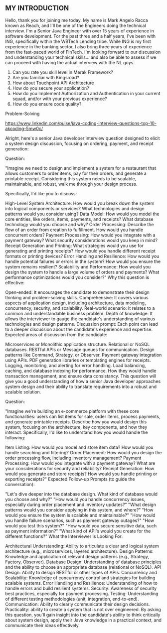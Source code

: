 ## MY INTRODUCTION

Hello, thank you for joining me today. My name is Mark Angelo Racca known as Reach, and I'll be one of the Engineers doing the technical interview. I'm a Senior Java Engineer with over 15 years of experience in software development. For the past three and a half years, I've been with ING, specifically within the WBTech Lending tribe. While ING is my first experience in the banking sector, I also bring three years of experience from the fast-paced world of FinTech. I'm looking forward to our discussion and understanding your technical skills... and also be able to assess if we can proceed with having the actual interview with the NL guys.

1. Can you rate you skill level in Merak Framework?
2. Are you familiar with Kingsroad?
3. How about Touchpoint API Architecture
4. How do you secure your application?
5. How do you Implement Authorization and Authentication in your current squad, and/or with your previous experience?
6. How do you ensure code quality?

Problem-Solving

https://www.linkedin.com/pulse/java-coding-interview-questions-top-10-akcoding-5mw0c/



Alright, here's a senior Java developer interview question designed to elicit a system design discussion, focusing on ordering, payment, and receipt generation:

Question:

"Imagine we need to design and implement a system for a restaurant that allows customers to order items, pay for their orders, and generate a printable receipt. Considering this system needs to be scalable, maintainable, and robust, walk me through your design process.

Specifically, I'd like you to discuss:

High-Level System Architecture: How would you break down the system into logical components or services? What technologies and design patterns would you consider using?
Data Model: How would you model the core entities, like orders, items, payments, and receipts? What database technology would you choose and why?
Order Processing: Describe the flow of an order from creation to fulfillment. How would you handle concurrent orders?
Payment Processing: How would you integrate with a payment gateway? What security considerations would you keep in mind?
Receipt Generation and Printing: What strategies would you use for generating and printing receipts? How would you handle different receipt formats or printing devices?
Error Handling and Resilience: How would you handle potential failures or errors in the system? How would you ensure the system remains resilient?
Scalability and Performance: How would you design the system to handle a large volume of orders and payments? What performance optimizations would you consider?"
Why this question is effective:

Open-ended: It encourages the candidate to demonstrate their design thinking and problem-solving skills.
Comprehensive: It covers various aspects of application design, including architecture, data modeling, concurrency, security, and scalability.
Real-world scenario: It relates to a common and understandable business problem.
Depth of knowledge: It allows the interviewer to gauge the candidate's understanding of various technologies and design patterns.
Discussion prompt: Each point can lead to a deeper discussion about the candidate's experience and expertise.
Expected areas of discussion from the candidate:

Microservices or Monolithic application structure.
Relational or NoSQL databases.
RESTful APIs or Message queues for communication.
Design patterns like Command, Strategy, or Observer.
Payment gateway integration using APIs.
PDF generation libraries or templating engines for receipts.
Logging, monitoring, and alerting for error handling.
Load balancing, caching, and database indexing for performance.
How they would handle transaction management, and ensure data consistancy.
This question will give you a good understanding of how a senior Java developer approaches system design and their ability to translate requirements into a robust and scalable solution.

Question:

"Imagine we're building an e-commerce platform with these core functionalities: users can list items for sale, order items, process payments, and generate printable receipts. Describe how you would design this system, focusing on the architecture, key components, and how they interact. Specifically, I'd like to understand how you would handle the following:

Item Listing: How would you model and store item data? How would you handle searching and filtering?
Order Placement: How would you design the order processing flow, including inventory management?
Payment Processing: How would you integrate with a payment gateway? What are your considerations for security and reliability?
Receipt Generation: How would you generate and store receipts? How would you handle printing or exporting receipts?"
Expected Follow-up Prompts (to guide the conversation):

"Let's dive deeper into the database design. What kind of database would you choose and why?"
"How would you handle concurrency issues, especially during order placement and inventory updates?"
"What design patterns would you consider applying in this system, and where?"
"How would you ensure the system is scalable and maintainable?"
"How would you handle failure scenarios, such as payment gateway outages?"
"How would you test this system?"
"How would you secure sensitive data, such as payment information?"
"What kind of API's would you create for the different functions?"
What the Interviewer is Looking For:

Architectural Understanding: Ability to articulate a clear and logical system architecture (e.g., microservices, layered architecture).
Design Patterns: Knowledge and application of relevant design patterns (e.g., Strategy, Factory, Observer).
Database Design: Understanding of database principles and the ability to choose an appropriate database (relational or NoSQL).
API Design: Ability to design RESTful or other types of APIs.
Concurrency and Scalability: Knowledge of concurrency control and strategies for building scalable systems.
Error Handling and Resilience: Understanding of how to handle errors and build resilient systems.
Security: Awareness of security best practices, especially for payment processing.
Testing: Understanding of different testing methodologies (unit, integration, end-to-end).
Communication: Ability to clearly communicate their design decisions.
Practicality: ability to create a system that is not over engineered.
By asking this question, you'll gain insight into the candidate's ability to think critically about system design, apply their Java knowledge in a practical context, and communicate their ideas effectively.